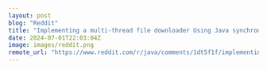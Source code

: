 ```yaml
---
layout: post
blog: "Reddit"
title: "Implementing a multi-thread file downloader Using Java synchronization utilities"
date: 2024-07-01T22:03:04Z
image: images/reddit.png
remote_url: "https://www.reddit.com/r/java/comments/1dt5f1f/implementing_a_multithread_file_downloader_using/"
---
```

